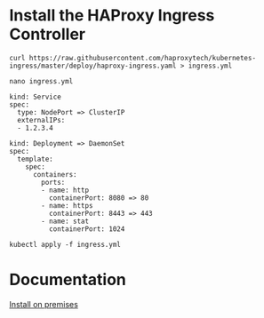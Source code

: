 # Install the HAProxy Ingress Controller
```
curl https://raw.githubusercontent.com/haproxytech/kubernetes-ingress/master/deploy/haproxy-ingress.yaml > ingress.yml
```
```
nano ingress.yml

kind: Service
spec:
  type: NodePort => ClusterIP
  externalIPs:
  - 1.2.3.4

kind: Deployment => DaemonSet
spec:
  template:
    spec:
      containers:
        ports:
        - name: http
          containerPort: 8080 => 80
        - name: https
          containerPort: 8443 => 443
        - name: stat
          containerPort: 1024
```
```
kubectl apply -f ingress.yml
```

# Documentation
[Install on premises](https://www.haproxy.com/documentation/kubernetes-ingress/community/installation/on-prem/)
